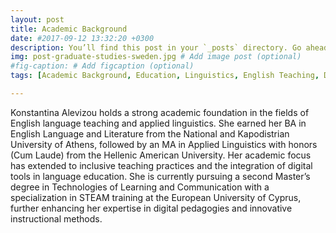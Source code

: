 ```yaml
---
layout: post
title: Academic Background
date: #2017-09-12 13:32:20 +0300
description: You’ll find this post in your `_posts` directory. Go ahead and edit it and re-build the site to see your changes. # Add post description (optional)
img: post-graduate-studies-sweden.jpg # Add image post (optional)
#fig-caption: # Add figcaption (optional)
tags: [Academic Background, Education, Linguistics, English Teaching, Digital Pedagogy, STEAM, Inclusive Education]

---
```

Konstantina Alevizou holds a strong academic foundation in the fields of English language teaching and applied linguistics. She earned her BA in English Language and Literature from the National and Kapodistrian University of Athens, followed by an MA in Applied Linguistics with honors (Cum Laude) from the Hellenic American University. Her academic focus has extended to inclusive teaching practices and the integration of digital tools in language education. She is currently pursuing a second Master’s degree in Technologies of Learning and Communication with a specialization in STEAM training at the European University of Cyprus, further enhancing her expertise in digital pedagogies and innovative instructional methods.

